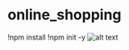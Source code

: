 # online_shopping
!npm install 
!npm init -y
![alt text](https://github.com/NemerSahli/online_shopping/blob/master/public/images/online_shopping.png)
